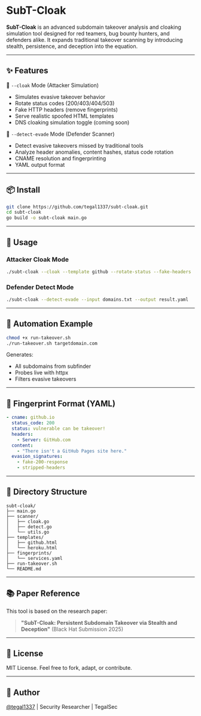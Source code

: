 # SubT-Cloak

**SubT-Cloak** is an advanced subdomain takeover analysis and cloaking simulation tool designed for red teamers, bug bounty hunters, and defenders alike. It expands traditional takeover scanning by introducing stealth, persistence, and deception into the equation.

---

## ✨ Features

🔹 `--cloak` Mode (Attacker Simulation)
- Simulates evasive takeover behavior
- Rotate status codes (200/403/404/503)
- Fake HTTP headers (remove fingerprints)
- Serve realistic spoofed HTML templates
- DNS cloaking simulation toggle (coming soon)

🔹 `--detect-evade` Mode (Defender Scanner)
- Detect evasive takeovers missed by traditional tools
- Analyze header anomalies, content hashes, status code rotation
- CNAME resolution and fingerprinting
- YAML output format

---

## 📦 Install

```bash
git clone https://github.com/tegal1337/subt-cloak.git
cd subt-cloak
go build -o subt-cloak main.go
```

---

## 🚀 Usage

### Attacker Cloak Mode
```bash
./subt-cloak --cloak --template github --rotate-status --fake-headers
```

### Defender Detect Mode
```bash
./subt-cloak --detect-evade --input domains.txt --output result.yaml
```

---

## 🔁 Automation Example

```bash
chmod +x run-takeover.sh
./run-takeover.sh targetdomain.com
```

Generates:
- All subdomains from subfinder
- Probes live with httpx
- Filters evasive takeovers

---

## 🧪 Fingerprint Format (YAML)
```yaml
- cname: github.io
  status_code: 200
  status: vulnerable can be takeover!
  headers:
    - Server: GitHub.com
  content:
    - "There isn't a GitHub Pages site here."
  evasion_signatures:
    - fake-200-response
    - stripped-headers
```

---

## 📁 Directory Structure
```
subt-cloak/
├── main.go
├── scanner/
│   ├── cloak.go
│   ├── detect.go
│   └── utils.go
├── templates/
│   ├── github.html
│   └── heroku.html
├── fingerprints/
│   └── services.yaml
├── run-takeover.sh
└── README.md
```

---

## 📚 Paper Reference
This tool is based on the research paper:
> **"SubT-Cloak: Persistent Subdomain Takeover via Stealth and Deception"** (Black Hat Submission 2025)

---

## 💬 License
MIT License. Feel free to fork, adapt, or contribute.

---

## 🧠 Author
[@tegal1337](https://github.com/tegal1337) | Security Researcher | TegalSec
